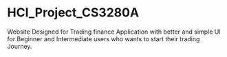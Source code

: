 # HCI_Project_CS3280A
Website Designed for Trading finance Application with better and simple UI for Beginner and Intermediate users who wants to start their trading Journey.

